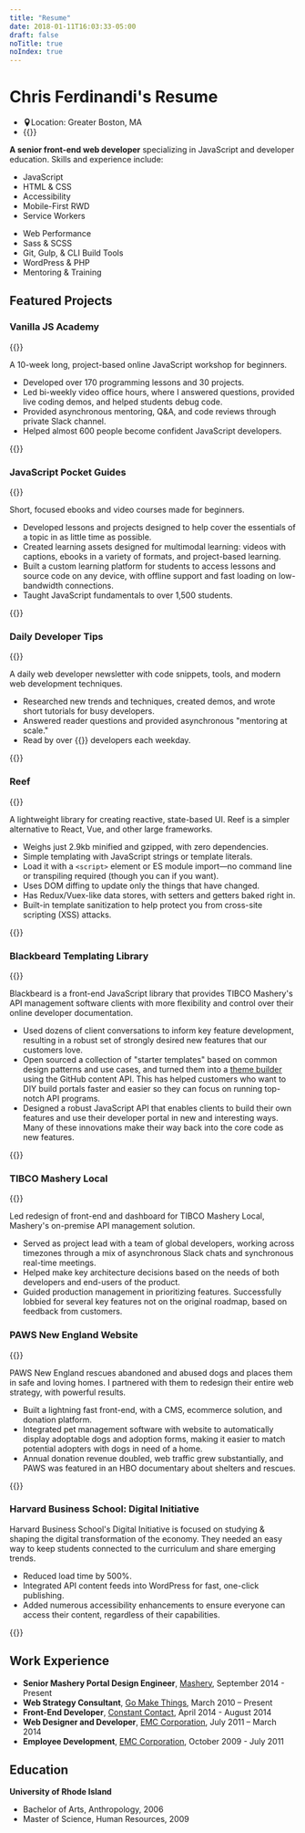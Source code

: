 ```yaml
---
title: "Resume"
date: 2018-01-11T16:03:33-05:00
draft: false
noTitle: true
noIndex: true
---
```


<h1 class="margin-bottom-small">Chris Ferdinandi's Resume</h1>

<ul class="list-inline list-inline-responsive">
	<li><svg xmlns="http://www.w3.org/2000/svg" height="1em" width="1em" style="margin-bottom:-0.125em" viewBox="0 0 32 32" aria-hidden="true"><path fill="currentColor" d="M16 0c-5.523 0-10 4.477-10 10 0 10 10 22 10 22s10-12 10-22c0-5.523-4.477-10-10-10zM16 16c-3.314 0-6-2.686-6-6s2.686-6 6-6 6 2.686 6 6-2.686 6-6 6z"></path></svg><span class="screen-reader">Location:</span> Greater Boston, MA</li>
	<li>{{<email no-underline="true" icon="true">}}</li>
</ul>

<p class="margin-bottom-small"><strong>A senior front-end web developer</strong> specializing in JavaScript and developer education. Skills and experience include:</p>

<div class="row margin-bottom">
	<div class="grid-half">
		<ul class="no-margin-bottom">
			<li>JavaScript</li>
			<li>HTML & CSS</li>
			<li>Accessibility</li>
			<li>Mobile-First RWD</li>
			<li>Service Workers</li>
		</ul>
	</div>
	<div class="grid-half">
		<ul class="no-margin-bottom">
			<li>Web Performance</li>
			<li>Sass & SCSS</li>
			<li>Git, Gulp, & CLI Build Tools</li>
			<li>WordPress & PHP</li>
			<li>Mentoring & Training</li>
		</ul>
	</div>
</div>


## Featured Projects

<h3 class="no-margin-bottom">Vanilla JS Academy</h3>

<p class="no-margin-bottom">{{<link no-underline="true" url="https://vanillajsacademy.com">}}</p>

<p class="margin-bottom-small">A 10-week long, project-based online JavaScript workshop for beginners.</p>

- Developed over 170 programming lessons and 30 projects.
- Led bi-weekly video office hours, where I answered questions, provided live coding demos, and helped students debug code.
- Provided asynchronous mentoring, Q&A, and code reviews through private Slack channel.
- Helped almost 600 people become confident JavaScript developers.

<div class="padding-top-small padding-bottom">{{<testimonial for="lauraKalbag" photo="true">}}</div>



<h3 class="no-margin-bottom">JavaScript Pocket Guides</h3>

<p class="no-margin-bottom">{{<link no-underline="true" url="https://vanillajsguides.com">}}</p>

<p class="margin-bottom-small">Short, focused ebooks and video courses made for beginners.</p>

- Developed lessons and projects designed to help cover the essentials of a topic in as little time as possible.
- Created learning assets designed for multimodal learning: videos with captions, ebooks in a variety of formats, and project-based learning.
- Built a custom learning platform for students to access lessons and source code on any device, with offline support and fast loading on low-bandwidth connections.
- Taught JavaScript fundamentals to over 1,500 students.

<div class="padding-top-small padding-bottom">{{<testimonial for="dinoKoutrouzas" photo="true">}}</div>


<h3 class="no-margin-bottom">Daily Developer Tips</h3>

<p class="no-margin-bottom">{{<link no-underline="true" url="https://gomakethings.com">}}</p>

<p class="margin-bottom-small">A daily web developer newsletter with code snippets, tools, and modern web development techniques.</p>

- Researched new trends and techniques, created demos, and wrote short tutorials for busy developers.
- Answered reader questions and provided asynchronous "mentoring at scale."
- Read by over {{<cta for="mcSubscriberCount">}} developers each weekday.

<div class="padding-top-small padding-bottom">{{<testimonial for="calebStauffer" photo="true">}}</div>



<h3 class="no-margin-bottom">Reef</h3>

<p class="no-margin-bottom">{{<link no-underline="true" url="https://reefjs.com">}}</p>

<p class="margin-bottom-small">A lightweight library for creating reactive, state-based UI. Reef is a simpler alternative to React, Vue, and other large frameworks.</p>

- Weighs just 2.9kb minified and gzipped, with zero dependencies.
- Simple templating with JavaScript strings or template literals.
- Load it with a `<script>` element or ES module import&mdash;no command line or transpiling required (though you can if you want).
- Uses DOM diffing to update only the things that have changed.
- Has Redux/Vuex-like data stores, with setters and getters baked right in.
- Built-in template sanitization to help protect you from cross-site scripting (XSS) attacks.

<div class="padding-top-small padding-bottom">{{<testimonial for="davidWalsh" photo="true">}}</div>



<h3 class="no-margin-bottom">Blackbeard Templating Library</h3>

<p class="no-margin-bottom">{{<link no-underline="true" url="https://stagingcs1.mashery.com">}}</p>

<p class="margin-bottom-small">Blackbeard is a front-end JavaScript library that provides TIBCO Mashery's API management software clients with more flexibility and control over their online developer documentation.</p>

- Used dozens of client conversations to inform key feature development, resulting in a robust set of strongly desired new features that our customers love.
- Open sourced a collection of "starter templates" based on common design patterns and use cases, and turned them into a [theme builder](https://developer.mashery.com/docs/read/customizing_your_portal/Theme_Builder) using the GitHub content API. This has helped customers who want to DIY build portals faster and easier so they can focus on running top-notch API programs.
- Designed a robust JavaScript API that enables clients to build their own features and use their developer portal in new and interesting ways. Many of these innovations make their way back into the core code as new features.

<div class="padding-top-small padding-bottom">{{<testimonial for="patriciaParker" photo="true">}}</div>



<h3 class="no-margin-bottom">TIBCO Mashery Local</h3>

<p class="no-margin-bottom">{{<link no-underline="true" url="https://www.tibco.com/resources/datasheet/datasheet-mashery-local">}}</p>

<p class="margin-bottom-small">Led redesign of front-end and dashboard for TIBCO Mashery Local, Mashery's on-premise API management solution.</p>

- Served as project lead with a team of global developers, working across timezones through a mix of asynchronous Slack chats and synchronous real-time meetings.
- Helped make key architecture decisions based on the needs of both developers and end-users of the product.
- Guided production management in prioritizing features. Successfully lobbied for several key features not on the original roadmap, based on feedback from customers.



<h3 class="no-margin-bottom">PAWS New England Website</h3>

<p class="no-margin-bottom">{{<link no-underline="true" url="https://pawsnewengland.com">}}</p>

<p class="margin-bottom-small">PAWS New England rescues abandoned and abused dogs and places them in safe and loving homes. I partnered with them to redesign their entire web strategy, with powerful results.</p>

- Built a lightning fast front-end, with a CMS, ecommerce solution, and donation platform.
- Integrated pet management software with website to automatically display adoptable dogs and adoption forms, making it easier to match potential adopters with dogs in need of a home.
- Annual donation revenue doubled, web traffic grew substantially, and PAWS was featured in an HBO documentary about shelters and rescues.

<div class="padding-top-small padding-bottom">{{<testimonial for="paws" photo="true">}}</div>



<h3 class="no-margin-bottom">Harvard Business School: Digital Initiative</h3>

<p class="margin-bottom-small">Harvard Business School's Digital Initiative is focused on studying & shaping the digital transformation of the economy. They needed an easy way to keep students connected to the curriculum and share emerging trends.</p>

- Reduced load time by 500%.
- Integrated API content feeds into WordPress for fast, one-click publishing.
- Added numerous accessibility enhancements to ensure everyone can access their content, regardless of their capabilities.

<div class="padding-top-small padding-bottom">{{<testimonial for="hbs" photo="true">}}</div>



## Work Experience

- **Senior Mashery Portal Design Engineer**, [Mashery](http://www.mashery.com/), September 2014 - Present
- **Web Strategy Consultant**, [Go Make Things](https://gomakethings.com/), March 2010 – Present
- **Front-End Developer**, [Constant Contact](http://www.constantcontact.com/), April 2014 - August 2014
- **Web Designer and Developer**, [EMC Corporation](http://www.emc.com/), July 2011 – March 2014
- **Employee Development**, [EMC Corporation](http://www.emc.com/), October 2009 - July 2011



## Education

**University of Rhode Island**

- Bachelor of Arts, Anthropology, 2006
- Master of Science, Human Resources, 2009